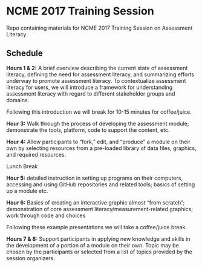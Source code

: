 # NCME 2017 Training Session

Repo containing materials for NCME 2017 Training Session on Assessment Literacy

## Schedule

**Hours 1 & 2:** A brief overview describing the current state of assessment literacy,  defining the need for assessment literacy, and summarizing efforts underway to promote assessment literacy. To contextualize assessment literacy for users, we will introduce a framework for understanding assessment literacy with regard to different stakeholder groups and domains.

Following this introduction we will break for 10-15 minutes for coffee/juice.

**Hour 3:** Walk through the process of developing the assessment module; demonstrate the tools, platform, code to support the content, etc.

**Hour 4:** Allow participants to “fork,” edit, and “produce” a module on their own by selecting resources from a pre-loaded library of data files, graphics, and required resources. 

Lunch Break

**Hour 5:** detailed instruction in setting up programs on their computers, accessing and using GitHub repositories and related tools; basics of setting up a module etc.

**Hour 6:** Basics of creating an interactive graphic almost “from scratch”; demonstration of core assessment literacy/measurement-related graphics; work through code and choices

Following these example presentations we will take a coffee/juice break.

**Hours 7 & 8:** Support participants in applying new knowledge and skills in the development of a portion of a module on their own.  Topic may be chosen by the participants or selected from a list of topics provided by the session organizers.
